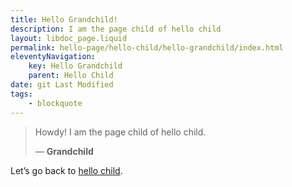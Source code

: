 ```yaml
---
title: Hello Grandchild!
description: I am the page child of hello child
layout: libdoc_page.liquid
permalink: hello-page/hello-child/hello-grandchild/index.html
eleventyNavigation:
    key: Hello Grandchild
    parent: Hello Child
date: git Last Modified
tags:
    - blockquote
---
```


> Howdy! I am the page child of hello child.
>
> ― **Grandchild**

Let’s go back to [hello child](/hello-child.md "Go back to hello child").

